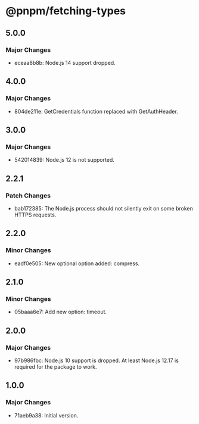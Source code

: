 # @pnpm/fetching-types

## 5.0.0

### Major Changes

- eceaa8b8b: Node.js 14 support dropped.

## 4.0.0

### Major Changes

- 804de211e: GetCredentials function replaced with GetAuthHeader.

## 3.0.0

### Major Changes

- 542014839: Node.js 12 is not supported.

## 2.2.1

### Patch Changes

- bab172385: The Node.js process should not silently exit on some broken HTTPS requests.

## 2.2.0

### Minor Changes

- eadf0e505: New optional option added: compress.

## 2.1.0

### Minor Changes

- 05baaa6e7: Add new option: timeout.

## 2.0.0

### Major Changes

- 97b986fbc: Node.js 10 support is dropped. At least Node.js 12.17 is required for the package to work.

## 1.0.0

### Major Changes

- 71aeb9a38: Initial version.
